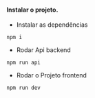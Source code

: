 #### Instalar o projeto.

* Instalar as dependências
```
npm i
```

* Rodar Api backend
```
npm run api
```

* Rodar o Projeto frontend
```
npm run dev
```